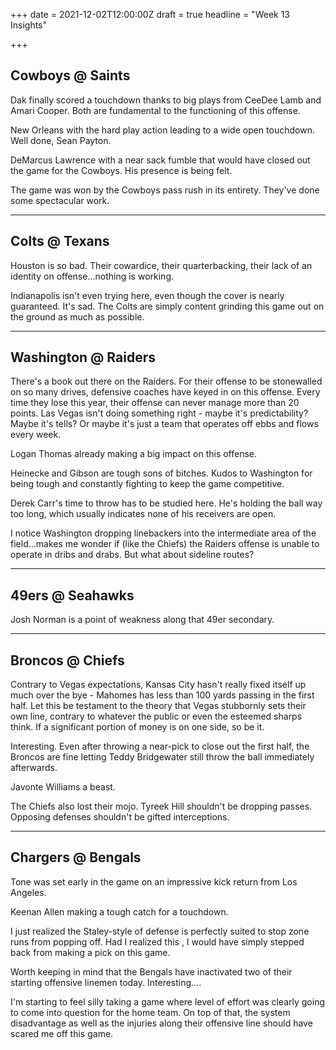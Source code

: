 +++
date = 2021-12-02T12:00:00Z
draft = true
headline = "Week 13 Insights"

+++
## Cowboys @ Saints

Dak finally scored a touchdown thanks to big plays from CeeDee Lamb and Amari Cooper. Both are fundamental to the functioning of this offense.

New Orleans with the hard play action leading to a wide open touchdown. Well done, Sean Payton.

DeMarcus Lawrence with a near sack fumble that would have closed out the game for the Cowboys. His presence is being felt.

The game was won by the Cowboys pass rush in its entirety. They've done some spectacular work.

***

## Colts @ Texans

Houston is so bad. Their cowardice, their quarterbacking, their lack of an identity on offense...nothing is working.

Indianapolis isn't even trying here, even though the cover is nearly guaranteed. It's sad. The Colts are simply content grinding this game out on the ground as much as possible.

***

## Washington @ Raiders

There's a book out there on the Raiders. For their offense to be stonewalled on so many drives, defensive coaches have keyed in on this offense. Every time they lose this year, their offense can never manage more than 20 points. Las Vegas isn't doing something right - maybe it's predictability? Maybe it's tells? Or maybe it's just a team that operates off ebbs and flows every week. 

Logan Thomas already making a big impact on this offense.

Heinecke and Gibson are tough sons of bitches. Kudos to Washington for being tough and constantly fighting to keep the game competitive.

Derek Carr's time to throw has to be studied here. He's holding the ball way too long, which usually indicates none of his receivers are open.

I notice Washington dropping linebackers into the intermediate area of the field...makes me wonder if (like the Chiefs) the Raiders offense is unable to operate in dribs and drabs. But what about sideline routes?

***

## 49ers @ Seahawks

Josh Norman is a point of weakness along that 49er secondary.

***

## Broncos @ Chiefs

Contrary to Vegas expectations, Kansas City hasn't really fixed itself up much over the bye - Mahomes has less than 100 yards passing in the first half. Let this be testament to the theory that Vegas stubbornly sets their own line, contrary to whatever the public or even the esteemed sharps think. If a significant portion of money is on one side, so be it.

Interesting. Even after throwing a near-pick to close out the first half, the Broncos are fine letting Teddy Bridgewater still throw the ball immediately afterwards.

Javonte Williams a beast.

The Chiefs also lost their mojo. Tyreek Hill shouldn't be dropping passes. Opposing defenses shouldn't be gifted interceptions. 

***

## Chargers @ Bengals

Tone was set early in the game on an impressive kick return from Los Angeles.

Keenan Allen making a tough catch for a touchdown.

I just realized the Staley-style of defense is perfectly suited to stop zone runs from popping off. Had I realized this , I would have simply stepped back from making a pick on this game. 

Worth keeping in mind that the Bengals have inactivated two of their starting offensive linemen today. Interesting....

I'm starting to feel silly taking a game where level of effort was clearly going to come into question for the home team. On top of that, the system disadvantage as well as the injuries along their offensive line should have scared me off this game. 